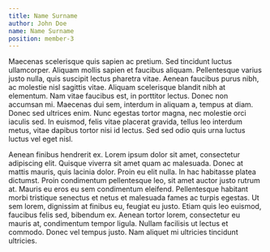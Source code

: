 ```yaml
---
title: Name Surname
author: John Doe
name: Name Surname
position: member-3
---
```


Maecenas scelerisque quis sapien ac pretium. Sed tincidunt luctus ullamcorper. Aliquam mollis sapien et faucibus aliquam. Pellentesque varius justo nulla, quis suscipit lectus pharetra vitae. Aenean faucibus purus nibh, ac molestie nisl sagittis vitae. Aliquam scelerisque blandit nibh at elementum. Nam vitae faucibus est, in porttitor lectus. Donec non accumsan mi. Maecenas dui sem, interdum in aliquam a, tempus at diam. Donec sed ultrices enim. Nunc egestas tortor magna, nec molestie orci iaculis sed. In euismod, felis vitae placerat gravida, tellus leo interdum metus, vitae dapibus tortor nisi id lectus. Sed sed odio quis urna luctus luctus vel eget nisl.

Aenean finibus hendrerit ex. Lorem ipsum dolor sit amet, consectetur adipiscing elit. Quisque viverra sit amet quam ac malesuada. Donec at mattis mauris, quis lacinia dolor. Proin eu elit nulla. In hac habitasse platea dictumst. Proin condimentum pellentesque leo, sit amet auctor justo rutrum at. Mauris eu eros eu sem condimentum eleifend. Pellentesque habitant morbi tristique senectus et netus et malesuada fames ac turpis egestas. Ut sem lorem, dignissim at finibus eu, feugiat eu justo. Etiam quis leo euismod, faucibus felis sed, bibendum ex. Aenean tortor lorem, consectetur eu mauris at, condimentum tempor ligula. Nullam facilisis ut lectus et commodo. Donec vel tempus justo. Nam aliquet mi ultricies tincidunt ultricies.

